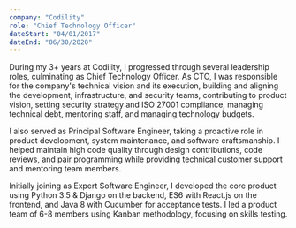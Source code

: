 ```yaml
---
company: "Codility"
role: "Chief Technology Officer"
dateStart: "04/01/2017"
dateEnd: "06/30/2020"
---
```


During my 3+ years at Codility, I progressed through several leadership roles, culminating as Chief Technology Officer. As CTO, I was responsible for the company's technical vision and its execution, building and aligning the development, infrastructure, and security teams, contributing to product vision, setting security strategy and ISO 27001 compliance, managing technical debt, mentoring staff, and managing technology budgets. 

I also served as Principal Software Engineer, taking a proactive role in product development, system maintenance, and software craftsmanship. I helped maintain high code quality through design contributions, code reviews, and pair programming while providing technical customer support and mentoring team members.

Initially joining as Expert Software Engineer, I developed the core product using Python 3.5 & Django on the backend, ES6 with React.js on the frontend, and Java 8 with Cucumber for acceptance tests. I led a product team of 6-8 members using Kanban methodology, focusing on skills testing. 
